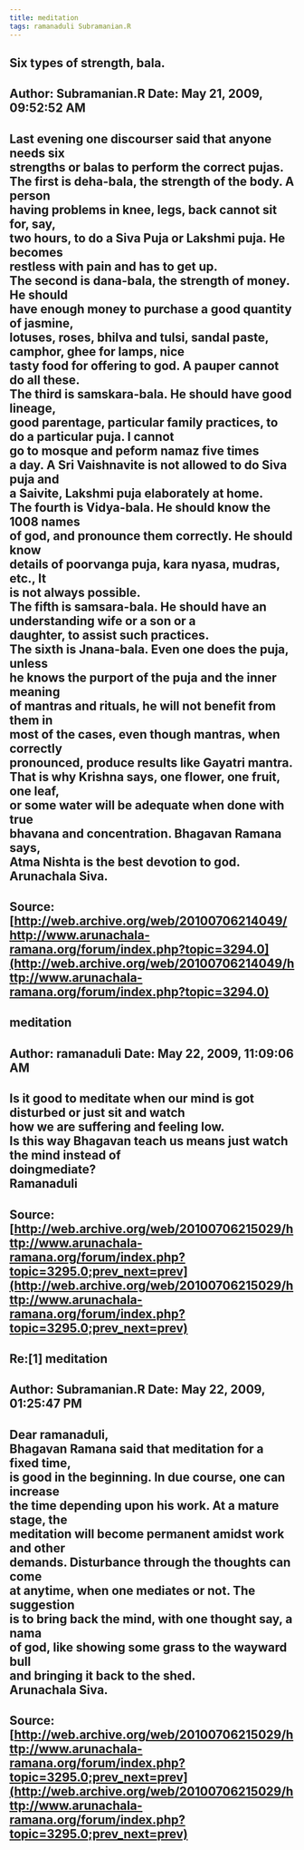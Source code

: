 ```yaml
--- 
title: meditation   
tags: ramanaduli Subramanian.R  
---  
```

## Six types of strength, bala.  
Author: Subramanian.R       Date: May 21, 2009, 09:52:52 AM  
---  
Last evening one discourser said that anyone needs six   
strengths or balas to perform the correct pujas.   
The first is deha-bala, the strength of the body. A person   
having problems in knee, legs, back cannot sit for, say,   
two hours, to do a Siva Puja or Lakshmi puja. He becomes   
restless with pain and has to get up.   
The second is dana-bala, the strength of money. He should   
have enough money to purchase a good quantity of jasmine,   
lotuses, roses, bhilva and tulsi, sandal paste, camphor, ghee for lamps, nice  
tasty food for offering to god. A pauper cannot   
do all these.   
The third is samskara-bala. He should have good lineage,   
good parentage, particular family practices, to do a particular puja. I cannot  
go to mosque and peform namaz five times   
a day. A Sri Vaishnavite is not allowed to do Siva puja and   
a Saivite, Lakshmi puja elaborately at home.   
The fourth is Vidya-bala. He should know the 1008 names   
of god, and pronounce them correctly. He should know   
details of poorvanga puja, kara nyasa, mudras, etc., It   
is not always possible.   
The fifth is samsara-bala. He should have an understanding wife or a son or a  
daughter, to assist such practices.   
The sixth is Jnana-bala. Even one does the puja, unless   
he knows the purport of the puja and the inner meaning   
of mantras and rituals, he will not benefit from them in   
most of the cases, even though mantras, when correctly   
pronounced, produce results like Gayatri mantra.   
That is why Krishna says, one flower, one fruit, one leaf,   
or some water will be adequate when done with true   
bhavana and concentration. Bhagavan Ramana says,   
Atma Nishta is the best devotion to god.   
Arunachala Siva.
 ---  
Source:[http://web.archive.org/web/20100706214049/http://www.arunachala-ramana.org/forum/index.php?topic=3294.0](http://web.archive.org/web/20100706214049/http://www.arunachala-ramana.org/forum/index.php?topic=3294.0)   
---  

## meditation  
Author: ramanaduli          Date: May 22, 2009, 11:09:06 AM  
---  
Is it good to meditate when our mind is got disturbed or just sit and watch  
how we are suffering and feeling low.   
Is this way Bhagavan teach us means just watch the mind instead of  
doingmediate?   
Ramanaduli
 ---  
Source:[http://web.archive.org/web/20100706215029/http://www.arunachala-ramana.org/forum/index.php?topic=3295.0;prev_next=prev](http://web.archive.org/web/20100706215029/http://www.arunachala-ramana.org/forum/index.php?topic=3295.0;prev_next=prev)   
---  

## Re:[1] meditation  
Author: Subramanian.R       Date: May 22, 2009, 01:25:47 PM  
---  
Dear ramanaduli,   
Bhagavan Ramana said that meditation for a fixed time,   
is good in the beginning. In due course, one can increase   
the time depending upon his work. At a mature stage, the   
meditation will become permanent amidst work and other   
demands. Disturbance through the thoughts can come   
at anytime, when one mediates or not. The suggestion   
is to bring back the mind, with one thought say, a nama   
of god, like showing some grass to the wayward bull   
and bringing it back to the shed.   
Arunachala Siva.
 ---  
Source:[http://web.archive.org/web/20100706215029/http://www.arunachala-ramana.org/forum/index.php?topic=3295.0;prev_next=prev](http://web.archive.org/web/20100706215029/http://www.arunachala-ramana.org/forum/index.php?topic=3295.0;prev_next=prev)   
---  

